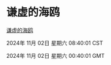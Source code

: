 # 谦虚的海鸥
[谦虚的海鸥](http://219.139.197.74:56308/qxdho/course/base/hotlink/index.php)

2024年 11月 02日 星期六 08:40:01 CST

2024年 11月 02日 星期六 00:40:01 GMT
